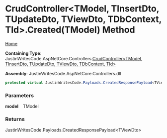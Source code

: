 # CrudController\<TModel, TInsertDto, TUpdateDto, TViewDto, TDbContext, TId\>\.Created\(TModel\) Method

[Home](../../../README.md)

**Containing Type**: JustinWritesCode\.AspNetCore\.Controllers\.[CrudController\<TModel, TInsertDto, TUpdateDto, TViewDto, TDbContext, TId\>](../README.md)

**Assembly**: JustinWritesCode\.AspNetCore\.Controllers\.dll

```csharp
protected virtual JustinWritesCode.Payloads.CreatedResponsePayload<TViewDto> Created(TModel model)
```

### Parameters

**model** &ensp; TModel

### Returns

JustinWritesCode\.Payloads\.CreatedResponsePayload\<TViewDto\>

